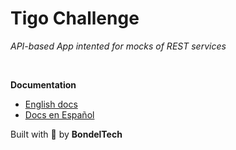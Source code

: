 # Tigo Challenge
*API-based App intented for mocks of REST services*

<br/>


**Documentation**
- [English docs](./docs/english.md)
- [Docs en Español](./docs/spanish.md)

Built with :blue_heart: by **BondelTech**